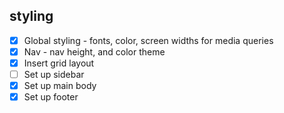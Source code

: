## styling
- [x] Global styling - fonts, color, screen widths for media queries 
- [x] Nav - nav height, and color theme
- [x] Insert grid layout
- [ ] Set up sidebar
- [x] Set up main body
- [x] Set up footer